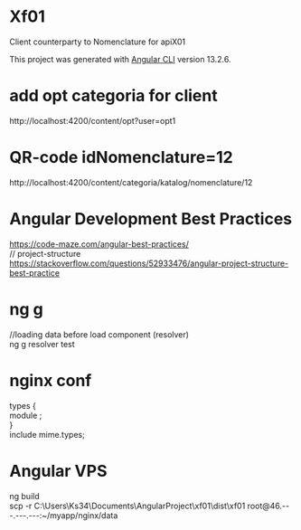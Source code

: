 # Xf01

Client counterparty to Nomenclature for apiX01 <br/>

This project was generated with [Angular CLI](https://github.com/angular/angular-cli) version  13.2.6.

# add opt categoria for client
http://localhost:4200/content/opt?user=opt1

# QR-code idNomenclature=12
http://localhost:4200/content/categoria/katalog/nomenclature/12

# Angular Development Best Practices
https://code-maze.com/angular-best-practices/ <br/>
// project-structure <br/>
https://stackoverflow.com/questions/52933476/angular-project-structure-best-practice

# ng g 
  //loading data before load component (resolver)<br/>
  ng g resolver test  <br/>
# nginx conf
types { <br/>
               module ;<br/>
          }<br/>
    include       mime.types; <br/>

# Angular VPS
ng build <br/>
scp -r C:\Users\Ks34\Documents\AngularProject\xf01\dist\xf01 root@46.---.---.---:~/myapp/nginx/data <br/>

 